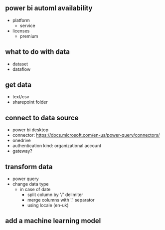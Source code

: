 ## power bi automl availability

- platform
     - service
- licenses
     - premium

## what to do with data

- dataset
- dataflow

## get data

- text/csv
- sharepoint folder

## connect to data source

- power bi desktop
- connector: https://docs.microsoft.com/en-us/power-query/connectors/
- onedrive
- authentication kind: organizational account
- gateway?

## transform data

- power query
- change data type
     - in case of date
          - split column by '/' delimiter
          - merge columns with '.' separator
          - using locale (en-uk)

## add a machine learning model
